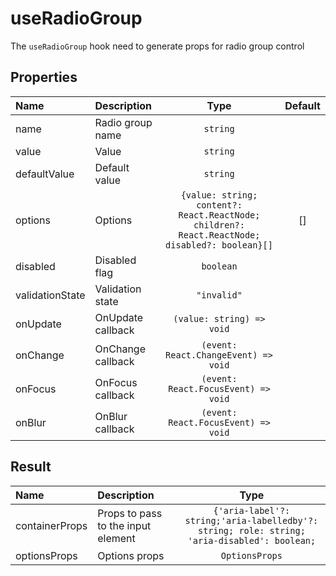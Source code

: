 # useRadioGroup

The `useRadioGroup` hook need to generate props for radio group control

## Properties

| Name            | Description       |                                              Type                                              | Default |
| :-------------- | :---------------- | :--------------------------------------------------------------------------------------------: | :-----: |
| name            | Radio group name  |                                            `string`                                            |         |
| value           | Value             |                                            `string`                                            |         |
| defaultValue    | Default value     |                                            `string`                                            |         |
| options         | Options           | `{value: string; content?: React.ReactNode; children?: React.ReactNode; disabled?: boolean}[]` |   []    |
| disabled        | Disabled flag     |                                           `boolean`                                            |         |
| validationState | Validation state  |                                          `"invalid"`                                           |         |
| onUpdate        | OnUpdate callback |                                   `(value: string) => void`                                    |         |
| onChange        | OnChange callback |                              `(event: React.ChangeEvent) => void`                              |         |
| onFocus         | OnFocus callback  |                              `(event: React.FocusEvent) => void`                               |         |
| onBlur          | OnBlur callback   |                              `(event: React.FocusEvent) => void`                               |         |

## Result

| Name           | Description                        |                                             Type                                             |
| :------------- | :--------------------------------- | :------------------------------------------------------------------------------------------: |
| containerProps | Props to pass to the input element | `{'aria-label'?: string;'aria-labelledby'?: string; role: string; 'aria-disabled': boolean;` |
| optionsProps   | Options props                      |                                        `OptionsProps`                                        |
